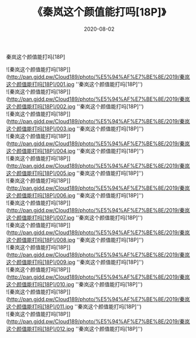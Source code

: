 ﻿---
layout: post
title:  《秦岚这个颜值能打吗[18P]》
date:   2020-08-02
img: http://pan.gjdd.pw/Cloud189/photo/%E5%94%AF%E7%BE%8E/2019/秦岚这个颜值能打吗[18P]/000.jpg
categories: [美女, 清纯, 唯美]
---

秦岚这个颜值能打吗[18P]

![秦岚这个颜值能打吗[18P]](http://pan.gjdd.pw/Cloud189/photo/%E5%94%AF%E7%BE%8E/2019/秦岚这个颜值能打吗[18P]/001.jpg ''秦岚这个颜值能打吗[18P]'') <br>
![秦岚这个颜值能打吗[18P]](http://pan.gjdd.pw/Cloud189/photo/%E5%94%AF%E7%BE%8E/2019/秦岚这个颜值能打吗[18P]/002.jpg ''秦岚这个颜值能打吗[18P]'') <br>
![秦岚这个颜值能打吗[18P]](http://pan.gjdd.pw/Cloud189/photo/%E5%94%AF%E7%BE%8E/2019/秦岚这个颜值能打吗[18P]/003.jpg ''秦岚这个颜值能打吗[18P]'') <br>
![秦岚这个颜值能打吗[18P]](http://pan.gjdd.pw/Cloud189/photo/%E5%94%AF%E7%BE%8E/2019/秦岚这个颜值能打吗[18P]/004.jpg ''秦岚这个颜值能打吗[18P]'') <br>
![秦岚这个颜值能打吗[18P]](http://pan.gjdd.pw/Cloud189/photo/%E5%94%AF%E7%BE%8E/2019/秦岚这个颜值能打吗[18P]/005.jpg ''秦岚这个颜值能打吗[18P]'') <br>
![秦岚这个颜值能打吗[18P]](http://pan.gjdd.pw/Cloud189/photo/%E5%94%AF%E7%BE%8E/2019/秦岚这个颜值能打吗[18P]/006.jpg ''秦岚这个颜值能打吗[18P]'') <br>
![秦岚这个颜值能打吗[18P]](http://pan.gjdd.pw/Cloud189/photo/%E5%94%AF%E7%BE%8E/2019/秦岚这个颜值能打吗[18P]/007.jpg ''秦岚这个颜值能打吗[18P]'') <br>
![秦岚这个颜值能打吗[18P]](http://pan.gjdd.pw/Cloud189/photo/%E5%94%AF%E7%BE%8E/2019/秦岚这个颜值能打吗[18P]/008.jpg ''秦岚这个颜值能打吗[18P]'') <br>
![秦岚这个颜值能打吗[18P]](http://pan.gjdd.pw/Cloud189/photo/%E5%94%AF%E7%BE%8E/2019/秦岚这个颜值能打吗[18P]/009.jpg ''秦岚这个颜值能打吗[18P]'') <br>
![秦岚这个颜值能打吗[18P]](http://pan.gjdd.pw/Cloud189/photo/%E5%94%AF%E7%BE%8E/2019/秦岚这个颜值能打吗[18P]/010.jpg ''秦岚这个颜值能打吗[18P]'') <br>
![秦岚这个颜值能打吗[18P]](http://pan.gjdd.pw/Cloud189/photo/%E5%94%AF%E7%BE%8E/2019/秦岚这个颜值能打吗[18P]/011.jpg ''秦岚这个颜值能打吗[18P]'') <br>
![秦岚这个颜值能打吗[18P]](http://pan.gjdd.pw/Cloud189/photo/%E5%94%AF%E7%BE%8E/2019/秦岚这个颜值能打吗[18P]/012.jpg ''秦岚这个颜值能打吗[18P]'') <br>
